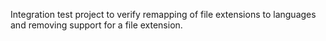 Integration test project to verify remapping of file extensions to languages
and removing support for a file extension.
